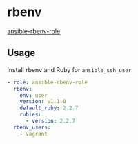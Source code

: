 # rbenv

[ansible-rbenv-role](https://github.com/zzet/ansible-rbenv-role)

## Usage

Install rbenv and Ruby for `ansible_ssh_user`

```yml
- role: ansible-rbenv-role
  rbenv:
    env: user
    version: v1.1.0
    default_ruby: 2.2.7
    rubies:
      - version: 2.2.7
  rbenv_users:
    - vagrant
```
